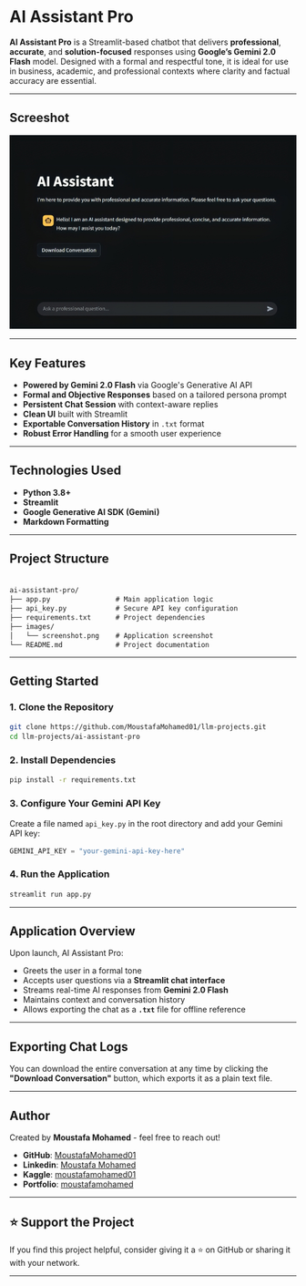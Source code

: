 # AI Assistant Pro

**AI Assistant Pro** is a Streamlit-based chatbot that delivers **professional**, **accurate**, and **solution-focused** responses using **Google’s Gemini 2.0 Flash** model. Designed with a formal and respectful tone, it is ideal for use in business, academic, and professional contexts where clarity and factual accuracy are essential.

---

## Screeshot

![AI Assistant Pro - Screenshot](images/screenshot.png)

---

## Key Features

- **Powered by Gemini 2.0 Flash** via Google's Generative AI API
- **Formal and Objective Responses** based on a tailored persona prompt
- **Persistent Chat Session** with context-aware replies
- **Clean UI** built with Streamlit
- **Exportable Conversation History** in `.txt` format
- **Robust Error Handling** for a smooth user experience

---

## Technologies Used

- **Python 3.8+**
- **Streamlit**
- **Google Generative AI SDK (Gemini)**
- **Markdown Formatting**

---

## Project Structure

```

ai-assistant-pro/
├── app.py                # Main application logic
├── api_key.py            # Secure API key configuration
├── requirements.txt      # Project dependencies
├── images/
│   └── screenshot.png    # Application screenshot
└── README.md             # Project documentation

````

---

## Getting Started

### 1. Clone the Repository

```bash
git clone https://github.com/MoustafaMohamed01/llm-projects.git
cd llm-projects/ai-assistant-pro
````

### 2. Install Dependencies

```bash
pip install -r requirements.txt
```

### 3. Configure Your Gemini API Key

Create a file named `api_key.py` in the root directory and add your Gemini API key:

```python
GEMINI_API_KEY = "your-gemini-api-key-here"
```

### 4. Run the Application

```bash
streamlit run app.py
```

---

## Application Overview

Upon launch, AI Assistant Pro:

* Greets the user in a formal tone
* Accepts user questions via a **Streamlit chat interface**
* Streams real-time AI responses from **Gemini 2.0 Flash**
* Maintains context and conversation history
* Allows exporting the chat as a **`.txt`** file for offline reference

---

## Exporting Chat Logs

You can download the entire conversation at any time by clicking the **"Download Conversation"** button, which exports it as a plain text file.

---

## Author

Created by **Moustafa Mohamed** - feel free to reach out!

* **GitHub**: [MoustafaMohamed01](https://github.com/MoustafaMohamed01)
* **Linkedin**: [Moustafa Mohamed](https://www.linkedin.com/in/moustafamohamed01/)
* **Kaggle**: [moustafamohamed01](https://www.kaggle.com/moustafamohamed01)
* **Portfolio**: [moustafamohamed](https://moustafamohamed.netlify.app/)

---

## ⭐ Support the Project

If you find this project helpful, consider giving it a ⭐ on GitHub or sharing it with your network.

---
